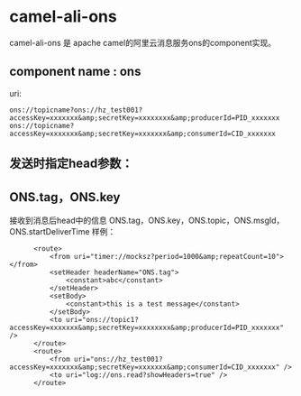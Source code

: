 camel-ali-ons
==========
camel-ali-ons 是 apache camel的阿里云消息服务ons的component实现。

component name :  ons
------
uri: 
```
ons://topicname?ons://hz_test001?accessKey=xxxxxxx&amp;secretKey=xxxxxxxx&amp;producerId=PID_xxxxxxx
ons://topicname?accessKey=xxxxxxx&amp;secretKey=xxxxxxx&amp;consumerId=CID_xxxxxxx
```
发送时指定head参数：
------
ONS.tag，ONS.key
------
接收到消息后head中的信息
ONS.tag，ONS.key，ONS.topic，ONS.msgId，ONS.startDeliverTime
样例：
```
      <route>
          <from uri="timer://mocksz?period=1000&amp;repeatCount=10"></from>
          <setHeader headerName="ONS.tag">
              <constant>abc</constant>
          </setHeader>
          <setBody>
              <constant>this is a test message</constant>
          </setBody>
          <to uri="ons://topic1?accessKey=xxxxxxx&amp;secretKey=xxxxxxxx&amp;producerId=PID_xxxxxxx" />
      </route>
      <route>
          <from uri="ons://hz_test001?accessKey=xxxxxxx&amp;secretKey=xxxxxxx&amp;consumerId=CID_xxxxxxx" />
          <to uri="log://ons.read?showHeaders=true" />
      </route>

```
